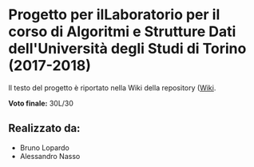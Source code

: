# Progetto per ilLaboratorio per il corso di Algoritmi e Strutture Dati dell'Università degli Studi di Torino (2017-2018)
Il testo del progetto è riportato nella Wiki della repository ([Wiki](https://github.com/BrunoLopardo/ASD-17-18/wiki/Traccia-progetto).

**Voto finale:** 30L/30

## Realizzato da:

  - Bruno Lopardo
  - Alessandro Nasso

